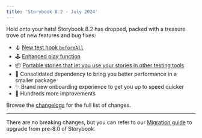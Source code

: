 ```yaml
---
title: 'Storybook 8.2 - July 2024'
---
```


Hold onto your hats! Storybook 8.2 has dropped, packed with a treasure trove of new features and bug fixes:

- 🪝 [New test hook `beforeAll`](https://storybook.js.org/docs/writing-tests/interaction-testing#beforeall)
- 🕹️ [Enhanced play function](https://storybook.js.org/docs/writing-tests/interaction-testing#run-code-before-the-component-gets-rendered)
- 📦 [Portable stories that let you use your stories in other testing tools](https://storybook.js.org/docs/api/portable-stories/portable-stories-vitest)
- 🎁 Consolidated dependency to bring you better performance in a smaller package
- ✨ Brand new onboarding experience to get you up to speed quicker
- 💯 Hundreds more improvements

Browse the [changelogs](https://github.com/storybookjs/storybook/blob/next/CHANGELOG.md) for the full list of changes.

---

There are no breaking changes, but you can refer to our
[Migration guide](https://storybook.js.org/docs/migration-guide) to upgrade from
pre-8.0 of Storybook.
